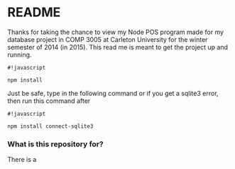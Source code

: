# README #

Thanks for taking the chance to view my Node POS program made for my database project in COMP 3005 at Carleton University for the winter semester of 2014 (in 2015). This read me is meant to get the project up and running. 


```
#!javascript

npm install
```
Just be safe, type in the following command or if you get a sqlite3 error, then run this command after


```
#!javascript

npm install connect-sqlite3
```



### What is this repository for? ###

There is a 